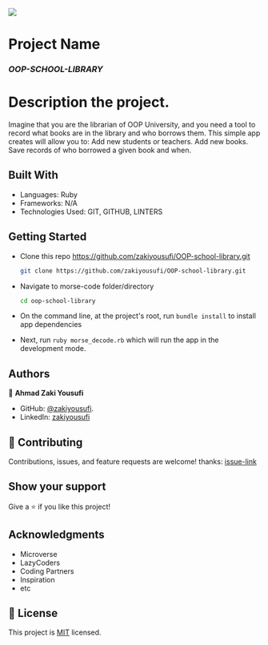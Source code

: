 ![](https://img.shields.io/badge/Microverse-blueviolet)

# Project Name

### _OOP-SCHOOL-LIBRARY_ 

# Description the project.

Imagine that you are the librarian of OOP University, and you need a tool to record what books are in the library and who borrows them. This simple app creates will allow you to: Add new students or teachers. Add new books. Save records of who borrowed a given book and when.

## Built With

- Languages: Ruby
- Frameworks: N/A
- Technologies Used: GIT, GITHUB, LINTERS

## Getting Started

- Clone this repo <https://github.com/zakiyousufi/OOP-school-library.git>

  ```bash
  git clone https://github.com/zakiyousufi/OOP-school-library.git
  ```

- Navigate to morse-code folder/directory

  ```bash
  cd oop-school-library
  ```

- On the command line, at the project's root, run `bundle install` to install app dependencies

- Next, run `ruby morse_decode.rb` which will run the app in the development mode.

## Authors

👤 **Ahmad Zaki Yousufi**

- GitHub: [@zakiyousufi](https://github.com/zakiyousufi).
- LinkedIn: [zakiyousufi](https://www.linkedin.com/in/zakiyousufi/)

## 🤝 Contributing

Contributions, issues, and feature requests are welcome!
thanks: [issue-link](https://github.com/zakiyousufi/OOP-school-library/issues)

## Show your support

Give a ⭐️ if you like this project!

## Acknowledgments

- Microverse
- LazyCoders
- Coding Partners
- Inspiration
- etc

## 📝 License

This project is [MIT](./LICENSE) licensed.
